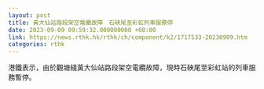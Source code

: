 ```yaml
---
layout: post
title: 黃大仙站路段架空電纜故障　石硤尾至彩虹列車服務停
date: 2023-09-09 09:59:32.000000000 +08:00
link: https://news.rthk.hk/rthk/ch/component/k2/1717533-20230909.htm
categories: rthk
---
```


港鐵表示，由於觀塘綫黃大仙站路段架空電纜故障，現時石硤尾至彩虹站的列車服務暫停。

